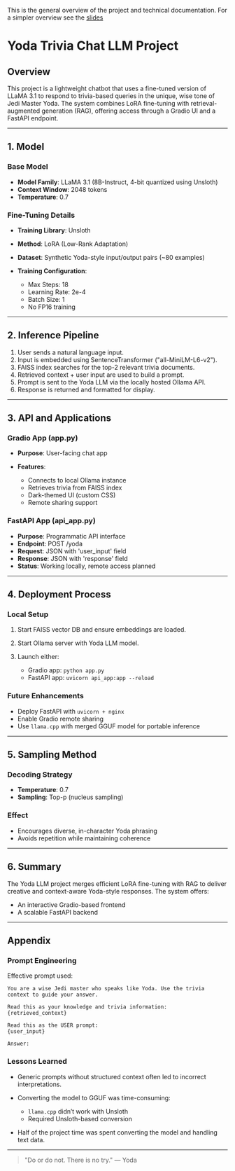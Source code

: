This is the general  overview of the project and technical documentation. For  a simpler overview see the [slides](https://github.com/rj-may/yoda_chat/blob/main/Presentation_Yoda.pptx)


# Yoda Trivia Chat LLM Project

## Overview

This project is a lightweight chatbot that uses a fine-tuned version of LLaMA 3.1 to respond to trivia-based queries in the unique, wise tone of Jedi Master Yoda. The system combines LoRA fine-tuning with retrieval-augmented generation (RAG), offering access through a Gradio UI and a FastAPI endpoint.

---

## 1. Model

### Base Model

* **Model Family**: LLaMA 3.1 (8B-Instruct, 4-bit quantized using Unsloth)
* **Context Window**: 2048 tokens
* **Temperature**: 0.7

### Fine-Tuning Details

* **Training Library**: Unsloth
* **Method**: LoRA (Low-Rank Adaptation)
* **Dataset**: Synthetic Yoda-style input/output pairs (\~80 examples)
* **Training Configuration**:

  * Max Steps: 18
  * Learning Rate: 2e-4
  * Batch Size: 1
  * No FP16 training

---

## 2. Inference Pipeline

1. User sends a natural language input.
2. Input is embedded using SentenceTransformer ("all-MiniLM-L6-v2").
3. FAISS index searches for the top-2 relevant trivia documents.
4. Retrieved context + user input are used to build a prompt.
5. Prompt is sent to the Yoda LLM via the locally hosted Ollama API.
6. Response is returned and formatted for display.

---

## 3. API and Applications

### Gradio App (app.py)

* **Purpose**: User-facing chat app
* **Features**:

  * Connects to local Ollama instance
  * Retrieves trivia from FAISS index
  * Dark-themed UI (custom CSS)
  * Remote sharing support

### FastAPI App (api\_app.py)

* **Purpose**: Programmatic API interface
* **Endpoint**: POST /yoda
* **Request**: JSON with 'user\_input' field
* **Response**: JSON with 'response' field
* **Status**: Working locally, remote access planned

---

## 4. Deployment Process

### Local Setup

1. Start FAISS vector DB and ensure embeddings are loaded.
2. Start Ollama server with Yoda LLM model.
3. Launch either:

   * Gradio app: `python app.py`
   * FastAPI app: `uvicorn api_app:app --reload`

### Future Enhancements

* Deploy FastAPI with `uvicorn + nginx`
* Enable Gradio remote sharing
* Use `llama.cpp` with merged GGUF model for portable inference

---

## 5. Sampling Method

### Decoding Strategy

* **Temperature**: 0.7
* **Sampling**: Top-p (nucleus sampling)

### Effect

* Encourages diverse, in-character Yoda phrasing
* Avoids repetition while maintaining coherence

---

## 6. Summary

The Yoda LLM project merges efficient LoRA fine-tuning with RAG to deliver creative and context-aware Yoda-style responses. The system offers:

* An interactive Gradio-based frontend
* A scalable FastAPI backend

---

## Appendix

### Prompt Engineering

Effective prompt used:

```
You are a wise Jedi master who speaks like Yoda. Use the trivia context to guide your answer.

Read this as your knowledge and trivia information:
{retrieved_context}

Read this as the USER prompt:
{user_input}

Answer:
```

### Lessons Learned

* Generic prompts without structured context often led to incorrect interpretations.
* Converting the model to GGUF was time-consuming:

  * `llama.cpp` didn’t work with Unsloth
  * Required Unsloth-based conversion
* Half of the project time was spent converting the model and handling text data.

---

> "Do or do not. There is no try." — Yoda
